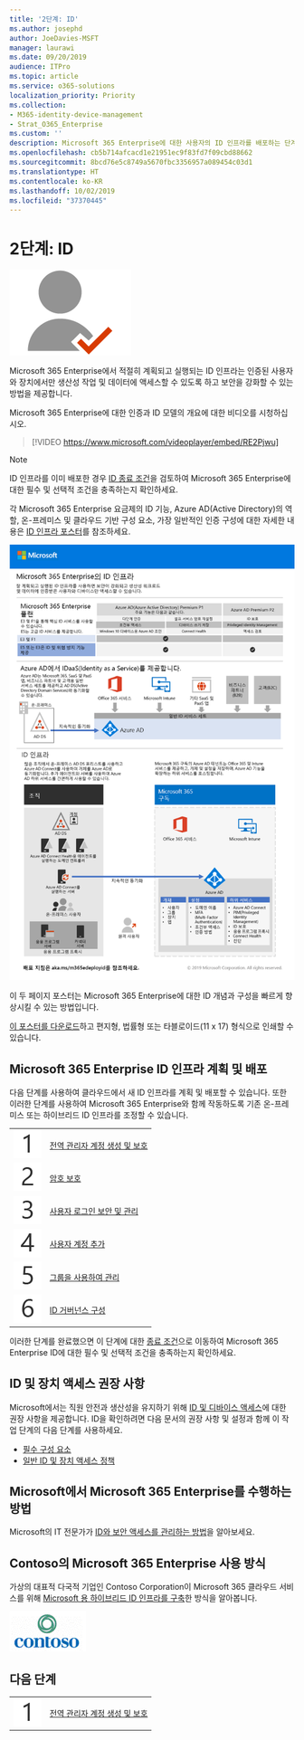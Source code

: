 ```yaml
---
title: '2단계: ID'
ms.author: josephd
author: JoeDavies-MSFT
manager: laurawi
ms.date: 09/20/2019
audience: ITPro
ms.topic: article
ms.service: o365-solutions
localization_priority: Priority
ms.collection:
- M365-identity-device-management
- Strat_O365_Enterprise
ms.custom: ''
description: Microsoft 365 Enterprise에 대한 사용자의 ID 인프라를 배포하는 단계입니다.
ms.openlocfilehash: cb5b714afcacd1e21951ec9f83fd7f09cbd88662
ms.sourcegitcommit: 8bcd76e5c8749a5670fbc3356957a089454c03d1
ms.translationtype: HT
ms.contentlocale: ko-KR
ms.lasthandoff: 10/02/2019
ms.locfileid: "37370445"
---
```

# <a name="phase-2-identity"></a>2단계: ID

![2단계: ID](./media/deploy-foundation-infrastructure/identity_icon.png)

Microsoft 365 Enterprise에서 적절히 계획되고 실행되는 ID 인프라는 인증된 사용자와 장치에서만 생산성 작업 및 데이터에 액세스할 수 있도록 하고 보안을 강화할 수 있는 방법을 제공합니다.

Microsoft 365 Enterprise에 대한 인증과 ID 모델의 개요에 대한 비디오를 시청하십시오.

<p> </p>

> [!VIDEO https://www.microsoft.com/videoplayer/embed/RE2Pjwu]

>[!Note]
>ID 인프라를 이미 배포한 경우 [ID 종료 조건](identity-exit-criteria.md)을 검토하여 Microsoft 365 Enterprise에 대한 필수 및 선택적 조건을 충족하는지 확인하세요.
>

각 Microsoft 365 Enterprise 요금제의 ID 기능, Azure AD(Active Directory)의 역할, 온-프레미스 및 클라우드 기반 구성 요소, 가장 일반적인 인증 구성에 대한 자세한 내용은 [ID 인프라 포스터](media/identity-infrastructure/M365E-ID-Infra.pdf)를 참조하세요.

[![ID 인프라 포스터](./media/identity-infrastructure/m365e-identity-arch-poster.png)](media/identity-infrastructure/M365E-ID-Infra.pdf)

이 두 페이지 포스터는 Microsoft 365 Enterprise에 대한 ID 개념과 구성을 빠르게 향상시킬 수 있는 방법입니다.

[이 포스터를 다운로드](https://github.com/MicrosoftDocs/microsoft-365-docs/raw/public/microsoft-365/enterprise/media/identity-infrastructure/M365E-ID-Infra.pdf)하고 편지형, 법률형 또는 타블로이드(11 x 17) 형식으로 인쇄할 수 있습니다.

## <a name="plan-and-deploy-your-microsoft-365-enterprise-identity-infrastructure"></a>Microsoft 365 Enterprise ID 인프라 계획 및 배포 

다음 단계를 사용하여 클라우드에서 새 ID 인프라를 계획 및 배포할 수 있습니다. 또한 이러한 단계를 사용하여 Microsoft 365 Enterprise와 함께 작동하도록 기존 온-프레미스 또는 하이브리드 ID 인프라를 조정할 수 있습니다. 

|||
|:-------|:-----|
|![1단계](./media/stepnumbers/Step1.png)| [전역 관리자 계정 생성 및 보호](identity-create-protect-global-admins.md) |
|![2단계](./media/stepnumbers/Step2.png)| [암호 보호](identity-secure-your-passwords.md) |
|![3단계](./media/stepnumbers/Step3.png)| [사용자 로그인 보안 및 관리](identity-secure-user-sign-ins.md) |
|![4단계](./media/stepnumbers/Step4.png)| [사용자 계정 추가](identity-add-user-accounts.md) |
|![5단계](./media/stepnumbers/Step5.png)| [그룹을 사용하여 관리](identity-use-group-management.md) |
|![6단계](./media/stepnumbers/Step6.png)| [ID 거버넌스 구성](identity-configure-identity-governance.md) |

이러한 단계를 완료했으면 이 단계에 대한 [종료 조건](identity-exit-criteria.md)으로 이동하여 Microsoft 365 Enterprise ID에 대한 필수 및 선택적 조건을 충족하는지 확인하세요.

## <a name="identity-and-device-access-recommendations"></a>ID 및 장치 액세스 권장 사항

Microsoft에서는 직원 안전과 생산성을 유지하기 위해 [ID 및 디바이스 액세스](microsoft-365-policies-configurations.md)에 대한 권장 사항을 제공합니다. ID을 확인하려면 다음 문서의 권장 사항 및 설정과 함께 이 작업 단계의 다음 단계를 사용하세요.

- [필수 구성 요소](identity-access-prerequisites.md)
- [일반 ID 및 장치 액세스 정책](identity-access-policies.md)

## <a name="how-microsoft-does-microsoft-365-enterprise"></a>Microsoft에서 Microsoft 365 Enterprise를 수행하는 방법

Microsoft의 IT 전문가가 [ID와 보안 액세스를 관리하는 방법](https://www.microsoft.com/ko-KR/itshowcase/deploying-and-managing-microsoft-365#primaryR5)을 알아보세요.

## <a name="how-contoso-did-microsoft-365-enterprise"></a>Contoso의 Microsoft 365 Enterprise 사용 방식

가상의 대표적 다국적 기업인 Contoso Corporation이 Microsoft 365 클라우드 서비스를 위해 [Microsoft 용 하이브리드 ID 인프라를 구축](contoso-identity.md)한 방식을 알아봅니다.

![Contoso Corporation](./media/contoso-overview/contoso-icon.png)


## <a name="next-step"></a>다음 단계

|||
|:-------|:-----|
|![1단계](./media/stepnumbers/Step1.png)| [전역 관리자 계정 생성 및 보호](identity-create-protect-global-admins.md) |
